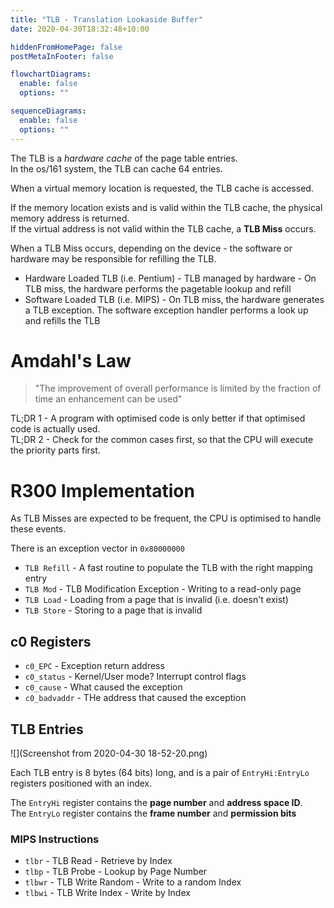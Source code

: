 ```yaml
---
title: "TLB - Translation Lookaside Buffer"
date: 2020-04-30T18:32:48+10:00

hiddenFromHomePage: false
postMetaInFooter: false

flowchartDiagrams:
  enable: false
  options: ""

sequenceDiagrams:
  enable: false
  options: ""
---
```


The TLB is a _hardware cache_ of the page table entries.  
In the os/161 system, the TLB can cache 64 entries.

When a virtual memory location is requested, the TLB cache is accessed.

If the memory location exists and is valid within the TLB cache, the physical memory address is returned.  
If the virtual address is not valid within the TLB cache, a **TLB Miss** occurs.

When a TLB Miss occurs, depending on the device - the software or hardware may be responsible for refilling the TLB.

- Hardware Loaded TLB (i.e. Pentium) - TLB managed by hardware - On TLB miss, the hardware performs the pagetable lookup and refill
- Software Loaded TLB (i.e. MIPS) - On TLB miss, the hardware generates a TLB exception. The software exception handler performs a look up and refills the TLB

# Amdahl's Law

> "The improvement of overall performance is limited by the fraction of time an enhancement can be used"

TL;DR 1 - A program with optimised code is only better if that optimised code is actually used.  
TL;DR 2 - Check for the common cases first, so that the CPU will execute the priority parts first.

# R300 Implementation

As TLB Misses are expected to be frequent, the CPU is optimised to handle these events.

There is an exception vector in `0x80000000`

- `TLB Refill` - A fast routine to populate the TLB with the right mapping entry
- `TLB Mod` - TLB Modification Exception - Writing to a read-only page
- `TLB Load` - Loading from a page that is invalid (i.e. doesn't exist)
- `TLB Store` - Storing to a page that is invalid

## c0 Registers

- `c0_EPC` - Exception return address
- `c0_status` - Kernel/User mode? Interrupt control flags
- `c0_cause` - What caused the exception
- `c0_badvaddr` - THe address that caused the exception

## TLB Entries

![](Screenshot from 2020-04-30 18-52-20.png)

Each TLB entry is 8 bytes (64 bits) long, and is a pair of `EntryHi:EntryLo` registers positioned with an index.

The `EntryHi` register contains the **page number** and **address space ID**.  
The `EntryLo` register contains the **frame number** and **permission bits**

### MIPS Instructions

- `tlbr` - TLB Read - Retrieve by Index
- `tlbp` - TLB Probe - Lookup by Page Number
- `tlbwr` - TLB Write Random - Write to a random Index
- `tlbwi` - TLB Write Index - Write by Index
